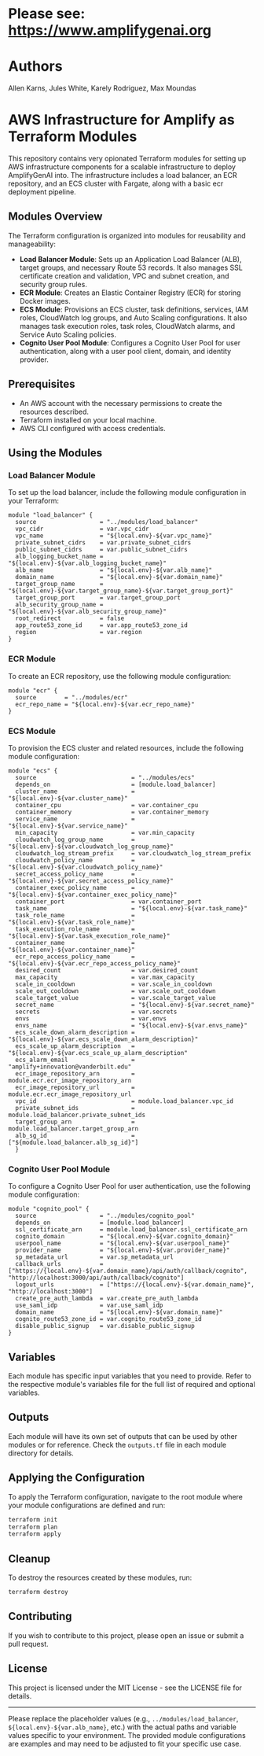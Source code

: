 # Please see: https://www.amplifygenai.org

# Authors

Allen Karns, Jules White, Karely Rodriguez, Max Moundas

# AWS Infrastructure for Amplify as Terraform Modules

This repository contains very opionated Terraform modules for setting up AWS infrastructure components for a scalable infrastructure to deploy AmplifyGenAI into. The infrastructure includes a load balancer, an ECR repository, and an ECS cluster with Fargate, along with a basic ecr deployment pipeline.

## Modules Overview

The Terraform configuration is organized into modules for reusability and manageability:

- **Load Balancer Module**: Sets up an Application Load Balancer (ALB), target groups, and necessary Route 53 records. It also manages SSL certificate creation and validation, VPC and subnet creation, and security group rules.
- **ECR Module**: Creates an Elastic Container Registry (ECR) for storing Docker images.
- **ECS Module**: Provisions an ECS cluster, task definitions, services, IAM roles, CloudWatch log groups, and Auto Scaling configurations. It also manages task execution roles, task roles, CloudWatch alarms, and Service Auto Scaling policies.
- **Cognito User Pool Module**: Configures a Cognito User Pool for user authentication, along with a user pool client, domain, and identity provider.

## Prerequisites

- An AWS account with the necessary permissions to create the resources described.
- Terraform installed on your local machine.
- AWS CLI configured with access credentials.

## Using the Modules

### Load Balancer Module

To set up the load balancer, include the following module configuration in your Terraform:

```hcl
module "load_balancer" {
  source                  = "../modules/load_balancer"
  vpc_cidr                = var.vpc_cidr
  vpc_name                = "${local.env}-${var.vpc_name}"
  private_subnet_cidrs    = var.private_subnet_cidrs
  public_subnet_cidrs     = var.public_subnet_cidrs
  alb_logging_bucket_name = "${local.env}-${var.alb_logging_bucket_name}"
  alb_name                = "${local.env}-${var.alb_name}"
  domain_name             = "${local.env}-${var.domain_name}"
  target_group_name       = "${local.env}-${var.target_group_name}-${var.target_group_port}"
  target_group_port       = var.target_group_port
  alb_security_group_name = "${local.env}-${var.alb_security_group_name}"
  root_redirect           = false
  app_route53_zone_id     = var.app_route53_zone_id
  region                  = var.region
}
```

### ECR Module
To create an ECR repository, use the following module configuration:

```hcl
module "ecr" {
  source        = "../modules/ecr"
  ecr_repo_name = "${local.env}-${var.ecr_repo_name}"
}
```

### ECS Module
To provision the ECS cluster and related resources, include the following module configuration:

```hcl
module "ecs" {
  source                           = "../modules/ecs"
  depends_on                       = [module.load_balancer]
  cluster_name                     = "${local.env}-${var.cluster_name}"
  container_cpu                    = var.container_cpu
  container_memory                 = var.container_memory
  service_name                     = "${local.env}-${var.service_name}"
  min_capacity                     = var.min_capacity
  cloudwatch_log_group_name        = "${local.env}-${var.cloudwatch_log_group_name}"
  cloudwatch_log_stream_prefix     = var.cloudwatch_log_stream_prefix
  cloudwatch_policy_name           = "${local.env}-${var.cloudwatch_policy_name}"
  secret_access_policy_name        = "${local.env}-${var.secret_access_policy_name}"
  container_exec_policy_name       = "${local.env}-${var.container_exec_policy_name}"
  container_port                   = var.container_port
  task_name                        = "${local.env}-${var.task_name}"
  task_role_name                   = "${local.env}-${var.task_role_name}"
  task_execution_role_name         = "${local.env}-${var.task_execution_role_name}"
  container_name                   = "${local.env}-${var.container_name}"
  ecr_repo_access_policy_name      = "${local.env}-${var.ecr_repo_access_policy_name}"
  desired_count                    = var.desired_count
  max_capacity                     = var.max_capacity
  scale_in_cooldown                = var.scale_in_cooldown
  scale_out_cooldown               = var.scale_out_cooldown
  scale_target_value               = var.scale_target_value
  secret_name                      = "${local.env}-${var.secret_name}"
  secrets                          = var.secrets
  envs                             = var.envs
  envs_name                        = "${local.env}-${var.envs_name}"
  ecs_scale_down_alarm_description = "${local.env}-${var.ecs_scale_down_alarm_description}"
  ecs_scale_up_alarm_description   = "${local.env}-${var.ecs_scale_up_alarm_description"
  ecs_alarm_email                  = "amplify+innovation@vanderbilt.edu"
  ecr_image_repository_arn         = module.ecr.ecr_image_repository_arn
  ecr_image_repository_url         = module.ecr.ecr_image_repository_url
  vpc_id                           = module.load_balancer.vpc_id
  private_subnet_ids               = module.load_balancer.private_subnet_ids
  target_group_arn                 = module.load_balancer.target_group_arn
  alb_sg_id                        = ["${module.load_balancer.alb_sg_id}"]
  }
```

### Cognito User Pool Module

To configure a Cognito User Pool for user authentication, use the following module configuration:

```hcl
module "cognito_pool" {
  source                  = "../modules/cognito_pool"
  depends_on              = [module.load_balancer]
  ssl_certificate_arn     = module.load_balancer.ssl_certificate_arn
  cognito_domain          = "${local.env}-${var.cognito_domain}"
  userpool_name           = "${local.env}-${var.userpool_name}"
  provider_name           = "${local.env}-${var.provider_name}"
  sp_metadata_url         = var.sp_metadata_url
  callback_urls           = ["https://{local.env}-${var.domain_name}/api/auth/callback/cognito", "http://localhost:3000/api/auth/callback/cognito"]
  logout_urls             = ["https://{local.env}-${var.domain_name}", "http://localhost:3000"]
  create_pre_auth_lambda  = var.create_pre_auth_lambda
  use_saml_idp            = var.use_saml_idp
  domain_name             = "${local.env}-${var.domain_name}"
  cognito_route53_zone_id = var.cognito_route53_zone_id
  disable_public_signup   = var.disable_public_signup
}
```

## Variables

Each module has specific input variables that you need to provide. Refer to the respective module's variables file for the full list of required and optional variables.

## Outputs

Each module will have its own set of outputs that can be used by other modules or for reference. Check the `outputs.tf` file in each module directory for details.

## Applying the Configuration

To apply the Terraform configuration, navigate to the root module where your module configurations are defined and run:

```sh
terraform init
terraform plan
terraform apply
```

## Cleanup

To destroy the resources created by these modules, run:

```sh
terraform destroy
```

## Contributing

If you wish to contribute to this project, please open an issue or submit a pull request.

## License

This project is licensed under the MIT License - see the LICENSE file for details.

---

Please replace the placeholder values (e.g., `../modules/load_balancer`, `${local.env}-${var.alb_name}`, etc.) with the actual paths and variable values specific to your environment. The provided module configurations are examples and may need to be adjusted to fit your specific use case.
